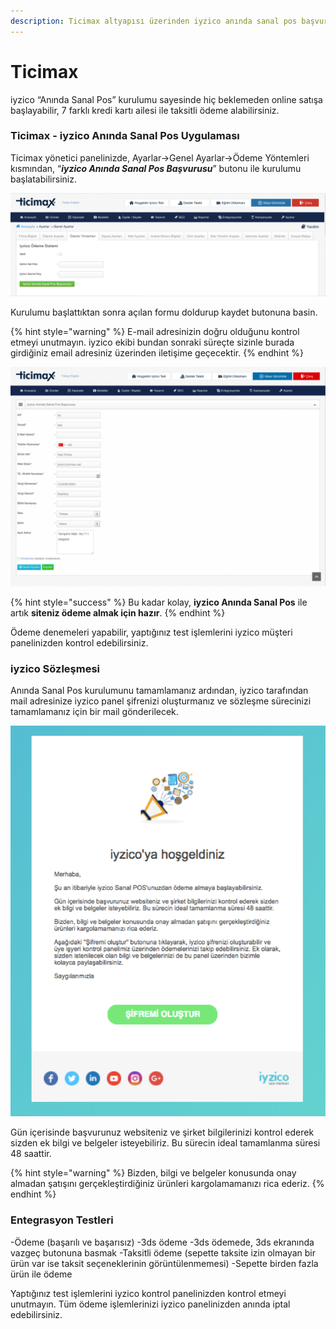 ```yaml
---
description: Ticimax altyapısı üzerinden iyzico anında sanal pos başvurusu.
---
```


# Ticimax

iyzico “Anında Sanal Pos” kurulumu sayesinde hiç beklemeden online satışa başlayabilir, 7 farklı kredi kartı ailesi ile taksitli ödeme alabilirsiniz.

### Ticimax - iyzico Anında Sanal Pos Uygulaması

Ticimax yönetici panelinizde, Ayarlar-&gt;Genel Ayarlar-&gt;Ödeme Yöntemleri kısmından, “_**iyzico Anında Sanal Pos Başvurusu**_” butonu ile kurulumu başlatabilirsiniz.

![](../../.gitbook/assets/picture1%20%289%29.png)

Kurulumu başlattıktan sonra açılan formu doldurup kaydet butonuna basin. 

{% hint style="warning" %}
E-mail adresinizin doğru olduğunu kontrol etmeyi unutmayın. iyzico ekibi bundan sonraki süreçte sizinle burada girdiğiniz email adresiniz üzerinden iletişime geçecektir.
{% endhint %}

![](../../.gitbook/assets/picture2%20%287%29.png)

{% hint style="success" %}
Bu kadar kolay, **iyzico Anında Sanal Pos** ile artık **siteniz ödeme almak için hazır**. 
{% endhint %}

Ödeme denemeleri yapabilir, yaptığınız test işlemlerini iyzico müşteri panelinizden kontrol edebilirsiniz.

### iyzico Sözleşmesi

Anında Sanal Pos kurulumunu tamamlamanız ardından, iyzico tarafından mail adresinize iyzico panel şifrenizi oluşturmanız ve sözleşme sürecinizi tamamlamanız için bir mail gönderilecek.

![](../../.gitbook/assets/natro3.png)

Gün içerisinde başvurunuz websiteniz ve şirket bilgilerinizi kontrol ederek sizden ek bilgi ve belgeler isteyebiliriz. Bu sürecin ideal tamamlanma süresi 48 saattir.

{% hint style="warning" %}
Bizden, bilgi ve belgeler konusunda onay almadan şatışını gerçekleştirdiğiniz ürünleri kargolamamanızı rica ederiz.
{% endhint %}

### Entegrasyon Testleri

-Ödeme \(başarılı ve başarısız\) -3ds ödeme -3ds ödemede, 3ds ekranında vazgeç butonuna basmak -Taksitli ödeme \(sepette taksite izin olmayan bir ürün var ise taksit seçeneklerinin görüntülenmemesi\) -Sepette birden fazla ürün ile ödeme

Yaptığınız test işlemlerini iyzico kontrol panelinizden kontrol etmeyi unutmayın. Tüm ödeme işlemlerinizi iyzico panelinizden anında iptal edebilirsiniz.

